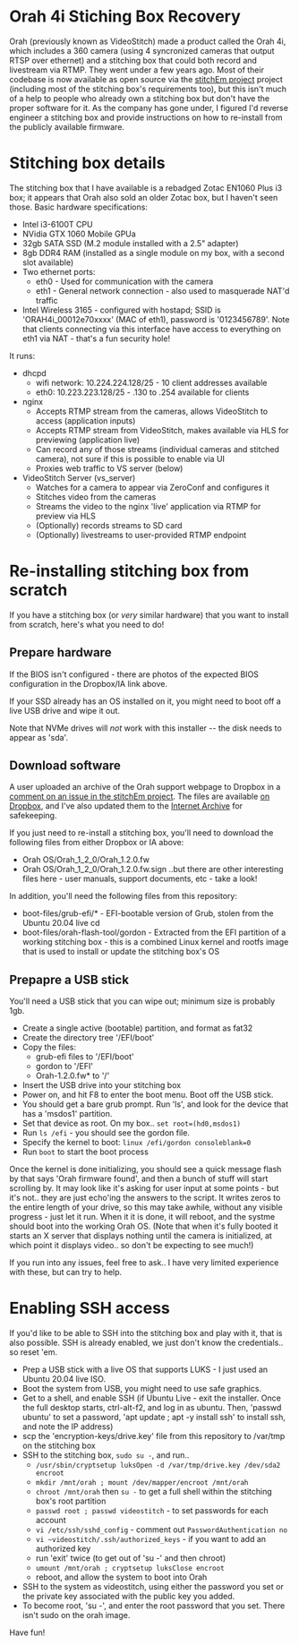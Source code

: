 # Orah 4i Stiching Box Recovery

Orah (previously known as VideoStitch) made a product called the Orah 4i, which includes a 360 camera (using 4 syncronized cameras that output RTSP over ethernet) and a stitching box that could both record and livestream via RTMP. They went under a few years ago. Most of their codebase is now available as open source via the [stitchEm project](https://github.com/stitchEm/stitchEm) project (including most of the stitching box's requirements too), but this isn't much of a help to people who already own a stitching box but don't have the proper software for it. As the company has gone under, I figured I'd reverse engineer a stitching box and provide instructions on how to re-install from the publicly available firmware.

# Stitching box details

The stitching box that I have available is a rebadged Zotac EN1060 Plus i3 box; it appears that Orah also sold an older Zotac box, but I haven't seen those. Basic hardware specifications:
* Intel i3-6100T CPU
* NVidia GTX 1060 Mobile GPUa
* 32gb SATA SSD (M.2 module installed with a 2.5" adapter)
* 8gb DDR4 RAM (installed as a single module on my box, with a second slot available)
* Two ethernet ports:
  * eth0 - Used for communication with the camera
  * eth1 - General network connection - also used to masquerade NAT'd traffic
* Intel Wireless 3165 - configured with hostapd; SSID is 'ORAH4i_00012e70xxxx' (MAC of eth1), password is '0123456789'.  Note that clients connecting via this interface have access to everything on eth1 via NAT - that's a fun security hole!

It runs:
* dhcpd
  * wifi network: 10.224.224.128/25 - 10 client addresses available
  * eth0: 10.223.223.128/25 - .130 to .254 available for clients
* nginx
  * Accepts RTMP stream from the cameras, allows VideoStitch to access (application inputs)
  * Accepts RTMP stream from VideoStitch, makes available via HLS for previewing (application live)
  * Can record any of those streams (individual cameras and stitched camera), not sure if this is possible to enable via UI
  * Proxies web traffic to VS server (below)
* VideoStitch Server (vs_server)
  * Watches for a camera to appear via ZeroConf and configures it
  * Stitches video from the cameras
  * Streams the video to the nginx 'live' application via RTMP for preview via HLS
  * (Optionally) records streams to SD card
  * (Optionally) livestreams to user-provided RTMP endpoint

# Re-installing stitching box from scratch

If you have a stitching box (or _very_ similar hardware) that you want to install from scratch, here's what you need to do!

## Prepare hardware

If the BIOS isn't configured - there are photos of the expected BIOS configuration in the Dropbox/IA link above.

If your SSD already has an OS installed on it, you might need to boot off a live USB drive and wipe it out.

Note that NVMe drives will _not_ work with this installer -- the disk needs to appear as 'sda'.

## Download software

A user uploaded an archive of the Orah support webpage to Dropbox in a [comment on an issue in the stitchEm project](https://github.com/stitchEm/stitchEm/issues/54#issuecomment-620036066). The files are available [on Dropbox](https://github.com/stitchEm/stitchEm/issues/54#issuecomment-620036066), and I've also updated them to the [Internet Archive](https://archive.org/details/orah-4i) for safekeeping.

If you just need to re-install a stitching box, you'll need to download the following files from either Dropbox or IA above:
* Orah OS/Orah_1_2_0/Orah_1.2.0.fw
* Orah OS/Orah_1_2_0/Orah_1.2.0.fw.sign
..but there are other interesting files here - user manuals, support documents, etc - take a look!

In addition, you'll need the following files from this repository:
* boot-files/grub-efi/* - EFI-bootable version of Grub, stolen from the Ubuntu 20.04 live cd
* boot-files/orah-flash-tool/gordon - Extracted from the EFI partition of a working stitching box - this is a combined Linux kernel and rootfs image that is used to install or update the stitching box's OS

## Prepapre a USB stick

You'll need a USB stick that you can wipe out; minimum size is probably 1gb.

* Create a single active (bootable) partition, and format as fat32
* Create the directory tree '/EFI/boot'
* Copy the files:
  * grub-efi files to '/EFI/boot'
  * gordon to '/EFI'
  * Orah-1.2.0.fw* to '/'
* Insert the USB drive into your stitching box
* Power on, and hit F8 to enter the boot menu. Boot off the USB stick.
* You should get a bare grub prompt. Run 'ls', and look for the device that has a 'msdos1' partition.
* Set that device as root. On my box.. `set root=(hd0,msdos1)`
* Run `ls /efi` - you should see the gordon file.
* Specify the kernel to boot: `linux /efi/gordon consoleblank=0`
* Run `boot` to start the boot process

Once the kernel is done initializing, you should see a quick message flash by that says 'Orah firmware found', and then a bunch of stuff will start scrolling by. It may look like it's asking for user input at some points - but it's not.. they are just echo'ing the answers to the script. It writes zeros to the entire length of your drive, so this may take awhile, without any visible progress - just let it run. When it it is done, it will reboot, and the systme should boot into the working Orah OS.  (Note that when it's fully booted it starts an X server that displays nothing until the camera is initialized, at which point it displays video.. so don't be expecting to see much!)

If you run into any issues, feel free to ask.. I have very limited experience with these, but can try to help.

# Enabling SSH access

If you'd like to be able to SSH into the stitching box and play with it, that is also possible. SSH is already enabled, we just don't know the credentials.. so reset 'em.

* Prep a USB stick with a live OS that supports LUKS - I just used an Ubuntu 20.04 live ISO.
* Boot the system from USB, you might need to use safe graphics.
* Get to a shell, and enable SSH (if Ubuntu Live - exit the installer. Once the full desktop starts, ctrl-alt-f2, and log in as ubuntu. Then, 'passwd ubuntu' to set a password, 'apt update ; apt -y install ssh' to install ssh, and note the IP address)
* scp the 'encryption-keys/drive.key' file from this repository to /var/tmp on the stitching box
* SSH to the stitching box, `sudo su -`, and run..
  * `/usr/sbin/cryptsetup luksOpen -d /var/tmp/drive.key /dev/sda2 encroot`
  * `mkdir /mnt/orah ; mount /dev/mapper/encroot /mnt/orah`
  * `chroot /mnt/orah` then `su -` to get a full shell within the stitching box's root partition
  * `passwd root ; passwd videostitch` - to set passwords for each account
  * `vi /etc/ssh/sshd_config` - comment out `PasswordAuthentication no`
  * `vi ~videostitch/.ssh/authorized_keys` - if you want to add an authorized key
  * run 'exit' twice (to get out of 'su -' and then chroot)
  * `umount /mnt/orah ; cryptsetup luksClose encroot`
  * reboot, and allow the system to boot into Orah
* SSH to the system as videostitch, using either the password you set or the private key associated with the public key you added.
* To become root, 'su -', and enter the root password that you set. There isn't sudo on the orah image.

Have fun!
